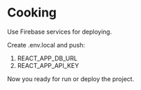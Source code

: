 # Cooking

Use Firebase services for deploying.

Create .env.local and push:

1. REACT_APP_DB_URL
2. REACT_APP_API_KEY

Now you ready for run or deploy the project.
